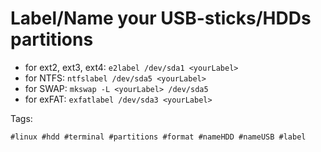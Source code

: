 # Label/Name your USB-sticks/HDDs partitions

* for ext2, ext3, ext4: `e2label /dev/sda1 <yourLabel>`
* for NTFS: `ntfslabel /dev/sda5 <yourLabel>`
* for SWAP: `mkswap -L <yourLabel> /dev/sda5`
* for exFAT: `exfatlabel /dev/sda3 <yourLabel>`

Tags:

    #linux #hdd #terminal #partitions #format #nameHDD #nameUSB #label
